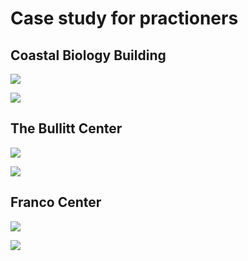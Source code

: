 # Case study for practioners

## Coastal Biology Building

![](<../.gitbook/assets/0 (15).png>)



![](<../.gitbook/assets/1 (7).png>)



## The Bullitt Center

![](<../.gitbook/assets/2 (7).png>)



![](<../.gitbook/assets/3 (7).png>)



## Franco Center

![](<../.gitbook/assets/4 (8).png>)



![](<../.gitbook/assets/5 (4).png>)
